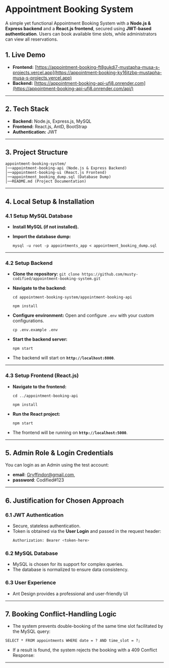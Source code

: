 # Appointment Booking System

A simple yet functional Appointment Booking System with a **Node.js & Express backend** and a **React.js frontend**, secured using **JWT-based authentication**. Users can book available time slots, while administrators can view all reservations.


## 1. Live Demo
- **Frontend:** [https://appointment-booking-ft8gukdi7-mustapha-musa-s-projects.vercel.app](https://appointment-booking-ky16itzbp-mustapha-musa-s-projects.vercel.app)
- **Backend:** [https://appointment-booking-api-ufj8.onrender.com](https://appointment-booking-api-ufj8.onrender.com/api/) 
---

## 2. Tech Stack ##

- **Backend:** Node.js, Express.js, MySQL
- **Frontend:** React.js, AntD, BootStrap
- **Authentication:** JWT

---

## 3. Project Structure ##

```
appointment-booking-system/
│──appointment-booking-api (Node.js & Express Backend)
│──appointment-booking-ui (React.js Frontend)
│──appointment_booking_dump.sql (Database Dump)
│──README.md (Project Documentation)

```
---


## 4. Local Setup & Installation ##

### 4.1 Setup MySQL Database ###

- **Install MySQL (if not installed).**
- **Import the database dump:**

  `mysql -u root -p appointments_app < appointment_booking_dump.sql`

---

### 4.2 Setup Backend ###

- **Clone the repository:**
  `git clone https://github.com/musty-codified/appointment-booking-system.git`
- **Navigate to the backend:**

  `cd appointment-booking-system/appointment-booking-api`

  `npm install`
- **Configure environment:** Open and configure `.env` with your custom configurations.

  `cp .env.example .env`
- **Start the backend server:**

  `npm start`

- The backend will start on **`http://localhost:8000`**.

---

### 4.3 Setup Frontend (React.js) ###

- **Navigate to the frontend:**

  `cd ../appointment-booking-api`

  `npm install`
- **Run the React project:**

  `npm start`

- The frontend will be running on **`http://localhost:5000`**.

---

## 5. Admin Role & Login Credentials ##
You can login as an Admin using the test account:
- **email**: Gryffindor@gmail.com, 
- **password**: Codified#123


---

## 6. Justification for Chosen Approach ##

### 6.1 JWT Authentication ###

- Secure, stateless authentication.
- Token is obtained via the **User Login** and passed in the request header:
  ```sh
  Authorization: Bearer <token-here>
  ```

### 6.2 MySQL Database ###
- MySQL is chosen for its support for complex queries.
- The database is normalized to ensure data consistency.

### 6.3 User Experience ###
- Ant Design provides a professional and user-friendly UI

---

## 7. Booking Conflict-Handling Logic ##
  - The system prevents double-booking of the same time slot facilitated by the MySQL query:

  ```
  SELECT * FROM appointments WHERE date = ? AND time_slot = ?;

  ```
  - If a result is found, the system rejects the booking with a 409 Conflict Response:

---


